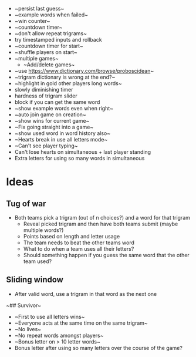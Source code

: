 - ~persist last guess~
- ~example words when failed~
- ~win counter~
- ~countdown timer~
- ~don't allow repeat trigrams~
- try timestamped inputs and rollback
- ~countdown timer for start~
- ~shuffle players on start~
- ~multiple games~
  - ~Add/delete games~
- ~use https://www.dictionary.com/browse/proboscidean~
- ~trigram dictionary is wrong at the end?~
- ~highlight in gold other players long words~
- slowly diminishing timer
- hardness of trigram slider
- block if you can get the same word
- ~show example words even when right~
- ~auto join game on creation~
- ~show wins for current game~
- ~Fix going straight into a game~
- ~show used word in word history also~
- ~Hearts break in use all letters mode~
- ~Can't see player typing~
- Can't lose hearts on simultaneous + last player standing
- Extra letters for using so many words in simultaneous

# Ideas

## Tug of war

- Both teams pick a trigram (out of n choices?) and a word for that trigram
  - Reveal picked trigram and then have both teams submit (maybe multiple words?)
  - Points based on length and letter usage
  - The team needs to beat the other teams word
  - What to do when a team uses all their letters?
  - Should something happen if you guess the same word that the other team used?

## Sliding window

- After valid word, use a trigram in that word as the next one

~## Survivor~

- ~First to use all letters wins~
- ~Everyone acts at the same time on the same trigram~
- ~No lives~
- ~No repeat words amongst players~
- ~Bonus letter on > 10 letter words~
- Bonus letter after using so many letters over the course of the game?
